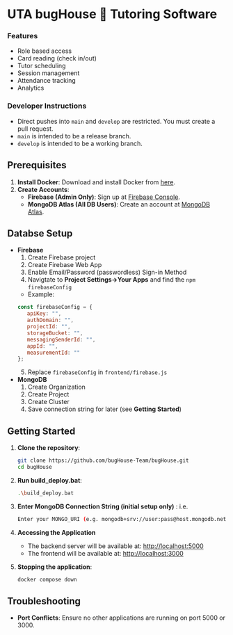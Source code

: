 # UTA bugHouse 🐞 Tutoring Software

### Features
- Role based access
- Card reading (check in/out)
- Tutor scheduling
- Session management
- Attendance tracking
- Analytics

### Developer Instructions
- Direct pushes into `main` and `develop` are restricted. You must create a pull request.
- `main` is intended to be a release branch.
- `develop` is intended to be a working branch.

## Prerequisites

1. **Install Docker**: Download and install Docker from [here](https://www.docker.com/).
2. **Create Accounts**:
   - **Firebase (Admin Only)**: Sign up at [Firebase Console](https://console.firebase.google.com/u/0/).
   - **MongoDB Atlas (All DB Users)**: Create an account at [MongoDB Atlas](https://cloud.mongodb.com/).

## Databse Setup

- **Firebase**
   1. Create Firebase project
   2. Create Firebase Web App
   3. Enable Email/Password (passwordless) Sign-in Method
   4. Navigtate to **Project Settings->Your Apps** and find the `npm` `firebaseConfig`
   - Example:
   ```js
   const firebaseConfig = {
      apiKey: "",
      authDomain: "",
      projectId: "",
      storageBucket: "",
      messagingSenderId: "",
      appId: "",
      measurementId: ""
   };
   ```
   5. Replace `firebaseConfig` in `frontend/firebase.js`
- **MongoDB**
   1. Create Organization
   2. Create Project
   3. Create Cluster
   4. Save connection string for later (see **Getting Started**)


## Getting Started

1. **Clone the repository**:

   ```bash
   git clone https://github.com/bugHouse-Team/bugHouse.git
   cd bugHouse
   ```

2. **Run build_deploy.bat**:

   ```bash
   .\build_deploy.bat
   ```

3. **Enter MongoDB Connection String (initial setup only)** :
   i.e.
   ```bash
   Enter your MONGO_URI (e.g. mongodb+srv://user:pass@host.mongodb.net/): mongodb+srv://testuser:pass123@users.gywhgfy.mongodb.net/
   ```

4. **Accessing the Application**
   - The backend server will be available at: [http://localhost:5000](http://localhost:5000)
   - The frontend will be available at: [http://localhost:3000](http://localhost:3000)

5. **Stopping the application**:

   ```bash
   docker compose down
   ```

## Troubleshooting

- **Port Conflicts**: Ensure no other applications are running on port 5000 or 3000.

